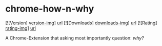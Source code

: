 # chrome-how-n-why

[![Version] [version-img]] [url]
[![Downloads] [downloads-img]] [url]
[![Rating] [rating-img]] [url]

[version-img]: https://img.shields.io/chrome-web-store/v/mleceoobkglhjfmcghcchgnapdpofaae.svg
[downloads-img]: https://img.shields.io/chrome-web-store/d/mleceoobkglhjfmcghcchgnapdpofaae.svg
[rating-img]: https://img.shields.io/chrome-web-store/rating/mleceoobkglhjfmcghcchgnapdpofaae.svg
[url]: https://chrome.google.com/webstore/detail/kinotracker/mleceoobkglhjfmcghcchgnapdpofaae

A Chrome-Extension that asking most importantly question: *why?*
